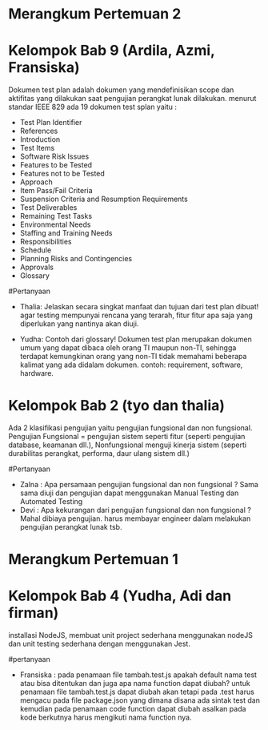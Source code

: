 # Merangkum Pertemuan 2

# Kelompok Bab 9 (Ardila, Azmi, Fransiska)
Dokumen test plan adalah dokumen yang mendefinisikan scope dan aktifitas yang dilakukan saat pengujian perangkat lunak dilakukan. menurut standar IEEE 829 ada 19 dokumen test splan yaitu :
-	Test Plan Identifier
-	References
-	Introduction
-	Test Items
-	Software Risk Issues
-	Features to be Tested
-	Features not to be Tested
-	Approach
-	Item Pass/Fail Criteria
-	Suspension Criteria and Resumption Requirements
-	Test Deliverables
-	Remaining Test Tasks
-	Environmental Needs
-	Staffing and Training Needs
-	Responsibilities
-	Schedule
-	Planning Risks and Contingencies
-	Approvals
-	Glossary

#Pertanyaan 
- Thalia: Jelaskan secara singkat manfaat dan tujuan dari test plan dibuat! agar testing mempunyai rencana yang terarah, fitur fitur apa saja yang diperlukan yang nantinya akan diuji.

- Yudha: Contoh dari glossary! Dokumen test plan merupakan dokumen umum yang dapat dibaca oleh orang TI maupun non-TI, sehingga terdapat kemungkinan orang yang non-TI tidak memahami beberapa kalimat yang ada didalam dokumen. contoh: requirement, software, hardware.


 
# Kelompok Bab 2 (tyo dan thalia)
Ada 2 klasifikasi pengujian yaitu pengujian fungsional dan non fungsional. Pengujian Fungsional = pengujian sistem seperti fitur (seperti pengujian database, keamanan dll.), Nonfungsional menguji kinerja sistem (seperti durabilitas perangkat, performa, daur ulang sistem dll.)

#Pertanyaan
- Zalna : Apa persamaan pengujian fungsional dan non fungsional ? Sama sama diuji dan pengujian dapat menggunakan Manual Testing dan Automated Testing
- Devi : Apa kekurangan dari pengujian fungsional dan non fungsional ? Mahal dibiaya pengujian. harus membayar engineer dalam melakukan pengujian perangkat lunak tsb.

# Merangkum Pertemuan 1

# Kelompok Bab 4 (Yudha, Adi dan firman)
installasi NodeJS, membuat unit project sederhana menggunakan nodeJS dan unit testing sederhana dengan menggunakan Jest.

#pertanyaan 
- Fransiska : pada penamaan file tambah.test.js apakah default nama test atau bisa ditentukan dan juga apa nama function dapat diubah? untuk penamaan file tambah.test.js dapat diubah akan tetapi pada .test harus mengacu pada file package.json yang dimana disana ada sintak test dan kemudian pada penamaan code function dapat diubah asalkan pada kode berkutnya harus mengikuti nama function nya.